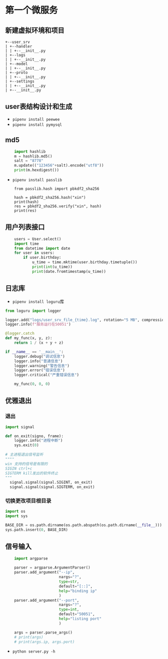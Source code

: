 # 第一个微服务

## 新建虚拟环境和项目

````
+--user_srv
| +--handler
| | +--__init__.py
| +--logs
| | +--__init__.py
| +--model
| | +--__init__.py
| +--proto
| | +--__init__.py
| +--settings
| | +--__init__.py
| +--__init__.py
````

## user表结构设计和生成

* `pipenv install peewee`
* `pipenv install pymysql`

## md5

`````python
    import hashlib
    m = hashlib.md5()
    salt = "8778"
    m.update(("123456"+salt).encode("utf8"))
    print(m.hexdigest())
`````

* `pipenv install passlib`

`````
    from passlib.hash import pbkdf2_sha256

    hash = pbkdf2_sha256.hash("xin")
    print(hash)
    res = pbkdf2_sha256.verify("xin", hash)
    print(res)
`````

##  用户列表接口

````python
    users = User.select()
    import time
    from datetime import date
    for user in users:
        if user.birthday:
            u_time = time.mktime(user.birthday.timetuple())
            print(int(u_time))
            print(date.fromtimestamp(u_time))
````

## 日志库

* `pipenv install loguru`库

````python
from loguru import logger

logger.add("logs/user_srv_file_{time}.log", rotation="5 MB", compression="zip")
logger.info(f"服务运行在50051")

@logger.catch
def my_func(x, y, z):
    return 1 / (x + y + z)

if __name__ == '__main__':
    logger.debug("调试信息")
    logger.info("普通信息")
    logger.warning("警告信息")
    logger.error("错误信息")
    logger.critical("严重错误信息")

	my_func(0, 0, 0)
````

## 优雅退出

### 退出

````python
import signal

def on_exit(signo, frame):
    logger.info("进程中断")
    sys.exit(0)
    
# 主进程退出信号监听
""""
win 支持的信号是有限的
SIGIN ctrl+c 
SIGTERM kill发出的软件终止
"""
  signal.signal(signal.SIGINT, on_exit)
  signal.signal(signal.SIGTERM, on_exit)
````

### 切换更改项目根目录

```python
import os
import sys

BASE_DIR = os.path.dirname(os.path.abspath(os.path.dirname(__file__)))
sys.path.insert(0, BASE_DIR)
```

## 信号输入

`````python
    import argparse
    
    parser = argparse.ArgumentParser()
    parser.add_argument("--ip",
                        nargs="?",
                        type=str,
                        default="[::]",
                        help="binding ip"
                        )
    parser.add_argument("--port",
                        nargs="?",
                        type=int,
                        default="50051",
                        help="listing port"
                        )

    args = parser.parse_args()
    # print(args)
    # print(args.ip, args.port)
`````

* `python server.py -h`



